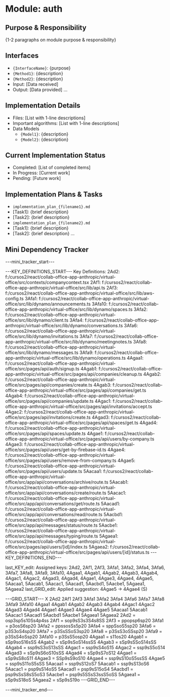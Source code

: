 # Module: auth

## Purpose & Responsibility
{1-2 paragraphs on module purpose & responsibility}

## Interfaces
* `{InterfaceName}`: {purpose}
* `{Method1}`: {description}
* `{Method2}`: {description}
* Input: [Data received]
* Output: [Data provided]
...

## Implementation Details
* Files: [List with 1-line descriptions]
* Important algorithms: [List with 1-line descriptions]
* Data Models
    * `{Model1}`: {description}
    * `{Model2}`: {description}

## Current Implementation Status
* Completed: [List of completed items]
* In Progress: [Current work]
* Pending: [Future work]

## Implementation Plans & Tasks
* `implementation_plan_{filename1}.md`
* [Task1]: {brief description}
* [Task2]: {brief description}
* `implementation_plan_{filename2}.md`
* [Task1]: {brief description}
* [Task2]: {brief description} 
...

## Mini Dependency Tracker
---mini_tracker_start---

---KEY_DEFINITIONS_START---
Key Definitions:
2Ad2: f:/cursos2/react/collab-office-app-anthropic/virtual-office/src/contexts/companycontext.tsx
2Af1: f:/cursos2/react/collab-office-app-anthropic/virtual-office/src/lib/api.ts
2Af3: f:/cursos2/react/collab-office-app-anthropic/virtual-office/src/lib/aws-config.ts
3Afa1: f:/cursos2/react/collab-office-app-anthropic/virtual-office/src/lib/dynamo/announcements.ts
3Afa10: f:/cursos2/react/collab-office-app-anthropic/virtual-office/src/lib/dynamo/spaces.ts
3Afa2: f:/cursos2/react/collab-office-app-anthropic/virtual-office/src/lib/dynamo/client.ts
3Afa4: f:/cursos2/react/collab-office-app-anthropic/virtual-office/src/lib/dynamo/conversations.ts
3Afa6: f:/cursos2/react/collab-office-app-anthropic/virtual-office/src/lib/dynamo/invitations.ts
3Afa7: f:/cursos2/react/collab-office-app-anthropic/virtual-office/src/lib/dynamo/meetingnotes.ts
3Afa8: f:/cursos2/react/collab-office-app-anthropic/virtual-office/src/lib/dynamo/messages.ts
3Afa9: f:/cursos2/react/collab-office-app-anthropic/virtual-office/src/lib/dynamo/operations.ts
4Agaa1: f:/cursos2/react/collab-office-app-anthropic/virtual-office/src/pages/api/auth/signup.ts
4Agab1: f:/cursos2/react/collab-office-app-anthropic/virtual-office/src/pages/api/companies/cleanup.ts
4Agab2: f:/cursos2/react/collab-office-app-anthropic/virtual-office/src/pages/api/companies/create.ts
4Agab3: f:/cursos2/react/collab-office-app-anthropic/virtual-office/src/pages/api/companies/get.ts
4Agab4: f:/cursos2/react/collab-office-app-anthropic/virtual-office/src/pages/api/companies/update.ts
4Agac1: f:/cursos2/react/collab-office-app-anthropic/virtual-office/src/pages/api/invitations/accept.ts
4Agac2: f:/cursos2/react/collab-office-app-anthropic/virtual-office/src/pages/api/invitations/create.ts
4Agad3: f:/cursos2/react/collab-office-app-anthropic/virtual-office/src/pages/api/spaces/get.ts
4Agad4: f:/cursos2/react/collab-office-app-anthropic/virtual-office/src/pages/api/spaces/update.ts
4Agae1: f:/cursos2/react/collab-office-app-anthropic/virtual-office/src/pages/api/users/by-company.ts
4Agae3: f:/cursos2/react/collab-office-app-anthropic/virtual-office/src/pages/api/users/get-by-firebase-id.ts
4Agae4: f:/cursos2/react/collab-office-app-anthropic/virtual-office/src/pages/api/users/remove-from-company.ts
4Agae5: f:/cursos2/react/collab-office-app-anthropic/virtual-office/src/pages/api/users/update.ts
5Aacaa1: f:/cursos2/react/collab-office-app-anthropic/virtual-office/src/app/api/conversations/archive/route.ts
5Aacab1: f:/cursos2/react/collab-office-app-anthropic/virtual-office/src/app/api/conversations/create/route.ts
5Aacac1: f:/cursos2/react/collab-office-app-anthropic/virtual-office/src/app/api/conversations/get/route.ts
5Aacad1: f:/cursos2/react/collab-office-app-anthropic/virtual-office/src/app/api/conversations/read/route.ts
5Aacbd1: f:/cursos2/react/collab-office-app-anthropic/virtual-office/src/app/api/messages/status/route.ts
5Aacbe1: f:/cursos2/react/collab-office-app-anthropic/virtual-office/src/app/api/messages/typing/route.ts
5Agaea1: f:/cursos2/react/collab-office-app-anthropic/virtual-office/src/pages/api/users/[id]/index.ts
5Agaea2: f:/cursos2/react/collab-office-app-anthropic/virtual-office/src/pages/api/users/[id]/status.ts
---KEY_DEFINITIONS_END---

last_KEY_edit: Assigned keys: 2Ad2, 2Af1, 2Af3, 3Afa1, 3Afa2, 3Afa4, 3Afa6, 3Afa7, 3Afa8, 3Afa9, 3Afa10, 4Agaa1, 4Agab1, 4Agab2, 4Agab3, 4Agab4, 4Agac1, 4Agac2, 4Agad3, 4Agad4, 4Agae1, 4Agae3, 4Agae4, 4Agae5, 5Aacaa1, 5Aacab1, 5Aacac1, 5Aacad1, 5Aacbd1, 5Aacbe1, 5Agaea1, 5Agaea2
last_GRID_edit: Applied suggestion: 4Agae5 -> 4Agae4 (S)

---GRID_START---
X 2Ad2 2Af1 2Af3 3Afa1 3Afa2 3Afa4 3Afa6 3Afa7 3Afa8 3Afa9 3Afa10 4Agaa1 4Agab1 4Agab2 4Agab3 4Agab4 4Agac1 4Agac2 4Agad3 4Agad4 4Agae1 4Agae3 4Agae4 4Agae5 5Aacaa1 5Aacab1 5Aacac1 5Aacad1 5Aacbd1 5Aacbe1 5Agaea1 5Agaea2
2Ad2 = osp3sp5s10Ss4p4ss
2Af1 = sop9sS3s3S4s8SS
2Af3 = ppopsp6sp20
3Afa1 = p3osS6sp20
3Afa2 = ppssosSs5p20
3Afa4 = sppSsoS5sp20
3Afa6 = p3S3oS4sp20
3Afa7 = p3SsSSoS3sp20
3Afa8 = p3SsS3oSSsp20
3Afa9 = p3SsS4oSsp20
3Afa10 = p3SsS5osp20
4Agaa1 = s11os20
4Agab1 = sSp9soS16sSS
4Agab2 = sSp9sSoS14ssSS
4Agab3 = sSp9sSSoS14sSS
4Agab4 = ssp9sS3oS13sSS
4Agac1 = ssp9sS4oS15
4Agac2 = ssp9sS5oS14
4Agad3 = sSp9sS6oS10sSS
4Agad4 = sSp9sS7oS12
4Agae1 = sSp9sS8oS11
4Agae3 = SSp9sS9oS10
4Agae4 = ssp9sS10oS5ssSS
4Agae5 = ssp9sS11oS5sSS
5Aacaa1 = ssp9sS12oS7
5Aacab1 = ssp9sS13oS6
5Aacac1 = psp9sS14oS5
5Aacad1 = psp9sS15oS4
5Aacbd1 = psp9sSsS8sS5oS3
5Aacbe1 = psp9s5SSsS3ssS5oSS
5Agaea1 = sSp9sS18oS
5Agaea2 = sSp9sS19o
---GRID_END---

---mini_tracker_end---
